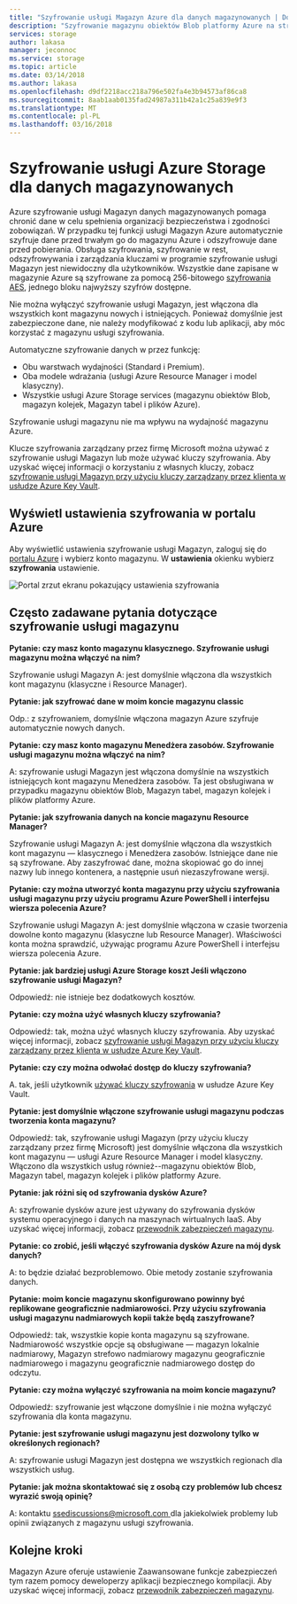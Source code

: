 ```yaml
---
title: "Szyfrowanie usługi Magazyn Azure dla danych magazynowanych | Dokumentacja firmy Microsoft"
description: "Szyfrowanie magazynu obiektów Blob platformy Azure na stronie usługi, gdy dane są przechowywane przy użyciu funkcji szyfrowanie usługi Magazyn Azure, a go odszyfrować podczas pobierania danych."
services: storage
author: lakasa
manager: jeconnoc
ms.service: storage
ms.topic: article
ms.date: 03/14/2018
ms.author: lakasa
ms.openlocfilehash: d9df2218acc218a796e502fa4e3b94573af86ca8
ms.sourcegitcommit: 8aab1aab0135fad24987a311b42a1c25a839e9f3
ms.translationtype: MT
ms.contentlocale: pl-PL
ms.lasthandoff: 03/16/2018
---
```

# <a name="azure-storage-service-encryption-for-data-at-rest"></a>Szyfrowanie usługi Azure Storage dla danych magazynowanych

Azure szyfrowanie usługi Magazyn danych magazynowanych pomaga chronić dane w celu spełnienia organizacji bezpieczeństwa i zgodności zobowiązań. W przypadku tej funkcji usługi Magazyn Azure automatycznie szyfruje dane przed trwałym go do magazynu Azure i odszyfrowuje dane przed pobierania. Obsługa szyfrowania, szyfrowanie w rest, odszyfrowywania i zarządzania kluczami w programie szyfrowanie usługi Magazyn jest niewidoczny dla użytkowników. Wszystkie dane zapisane w magazynie Azure są szyfrowane za pomocą 256-bitowego [szyfrowania AES](https://en.wikipedia.org/wiki/Advanced_Encryption_Standard), jednego bloku najwyższy szyfrów dostępne.

Nie można wyłączyć szyfrowanie usługi Magazyn, jest włączona dla wszystkich kont magazynu nowych i istniejących. Ponieważ domyślnie jest zabezpieczone dane, nie należy modyfikować z kodu lub aplikacji, aby móc korzystać z magazynu usługi szyfrowania.

Automatyczne szyfrowanie danych w przez funkcję:

- Obu warstwach wydajności (Standard i Premium).
- Oba modele wdrażania (usługi Azure Resource Manager i model klasyczny).
- Wszystkie usługi Azure Storage services (magazynu obiektów Blob, magazyn kolejek, Magazyn tabel i plików Azure). 

Szyfrowanie usługi magazynu nie ma wpływu na wydajność magazynu Azure.

Klucze szyfrowania zarządzany przez firmę Microsoft można używać z szyfrowanie usługi Magazyn lub może używać kluczy szyfrowania. Aby uzyskać więcej informacji o korzystaniu z własnych kluczy, zobacz [szyfrowanie usługi Magazyn przy użyciu kluczy zarządzany przez klienta w usłudze Azure Key Vault](storage-service-encryption-customer-managed-keys.md).

## <a name="view-encryption-settings-in-the-azure-portal"></a>Wyświetl ustawienia szyfrowania w portalu Azure

Aby wyświetlić ustawienia szyfrowanie usługi Magazyn, zaloguj się do [portalu Azure](https://portal.azure.com) i wybierz konto magazynu. W **ustawienia** okienku wybierz **szyfrowania** ustawienie.

![Portal zrzut ekranu pokazujący ustawienia szyfrowania](./media/storage-service-encryption/image1.png)

## <a name="faq-for-storage-service-encryption"></a>Często zadawane pytania dotyczące szyfrowanie usługi magazynu

**Pytanie: czy masz konto magazynu klasycznego. Szyfrowanie usługi magazynu można włączyć na nim?**

Szyfrowanie usługi Magazyn A: jest domyślnie włączona dla wszystkich kont magazynu (klasyczne i Resource Manager).

**Pytanie: jak szyfrować dane w moim koncie magazynu classic**

Odp.: z szyfrowaniem, domyślnie włączona magazyn Azure szyfruje automatycznie nowych danych. 

**Pytanie: czy masz konto magazynu Menedżera zasobów. Szyfrowanie usługi magazynu można włączyć na nim?**

A: szyfrowanie usługi Magazyn jest włączona domyślnie na wszystkich istniejących kont magazynu Menedżera zasobów. Ta jest obsługiwana w przypadku magazynu obiektów Blob, Magazyn tabel, magazyn kolejek i plików platformy Azure. 

**Pytanie: jak szyfrowania danych na koncie magazynu Resource Manager?**

Szyfrowanie usługi Magazyn A: jest domyślnie włączona dla wszystkich kont magazynu — klasycznego i Menedżera zasobów. Istniejące dane nie są szyfrowane. Aby zaszyfrować dane, można skopiować go do innej nazwy lub innego kontenera, a następnie usuń niezaszyfrowane wersji. 

**Pytanie: czy można utworzyć konta magazynu przy użyciu szyfrowania usługi magazynu przy użyciu programu Azure PowerShell i interfejsu wiersza polecenia Azure?**

Szyfrowanie usługi Magazyn A: jest domyślnie włączona w czasie tworzenia dowolne konto magazynu (klasyczne lub Resource Manager). Właściwości konta można sprawdzić, używając programu Azure PowerShell i interfejsu wiersza polecenia Azure.

**Pytanie: jak bardziej usługi Azure Storage koszt Jeśli włączono szyfrowanie usługi Magazyn?**

Odpowiedź: nie istnieje bez dodatkowych kosztów.

**Pytanie: czy można użyć własnych kluczy szyfrowania?**

Odpowiedź: tak, można użyć własnych kluczy szyfrowania. Aby uzyskać więcej informacji, zobacz [szyfrowanie usługi Magazyn przy użyciu kluczy zarządzany przez klienta w usłudze Azure Key Vault](storage-service-encryption-customer-managed-keys.md).

**Pytanie: czy czy można odwołać dostęp do kluczy szyfrowania?**

A. tak, jeśli użytkownik [używać kluczy szyfrowania](storage-service-encryption-customer-managed-keys.md) w usłudze Azure Key Vault.

**Pytanie: jest domyślnie włączone szyfrowanie usługi magazynu podczas tworzenia konta magazynu?**

Odpowiedź: tak, szyfrowanie usługi Magazyn (przy użyciu kluczy zarządzany przez firmę Microsoft) jest domyślnie włączona dla wszystkich kont magazynu — usługi Azure Resource Manager i model klasyczny. Włączono dla wszystkich usług również--magazynu obiektów Blob, Magazyn tabel, magazyn kolejek i plików platformy Azure.

**Pytanie: jak różni się od szyfrowania dysków Azure?**

A: szyfrowanie dysków azure jest używany do szyfrowania dysków systemu operacyjnego i danych na maszynach wirtualnych IaaS. Aby uzyskać więcej informacji, zobacz [przewodnik zabezpieczeń magazynu](../storage-security-guide.md).

**Pytanie: co zrobić, jeśli włączyć szyfrowania dysków Azure na mój dysk danych?**

A: to będzie działać bezproblemowo. Obie metody zostanie szyfrowania danych.

**Pytanie: moim koncie magazynu skonfigurowano powinny być replikowane geograficznie nadmiarowości. Przy użyciu szyfrowania usługi magazynu nadmiarowych kopii także będą zaszyfrowane?**

Odpowiedź: tak, wszystkie kopie konta magazynu są szyfrowane. Nadmiarowość wszystkie opcje są obsługiwane — magazyn lokalnie nadmiarowy, Magazyn strefowo nadmiarowy magazynu geograficznie nadmiarowego i magazynu geograficznie nadmiarowego dostęp do odczytu.

**Pytanie: czy można wyłączyć szyfrowania na moim koncie magazynu?**

Odpowiedź: szyfrowanie jest włączone domyślnie i nie można wyłączyć szyfrowania dla konta magazynu. 

**Pytanie: jest szyfrowanie usługi magazynu jest dozwolony tylko w określonych regionach?**

A: szyfrowanie usługi Magazyn jest dostępna we wszystkich regionach dla wszystkich usług. 

**Pytanie: jak można skontaktować się z osobą czy problemów lub chcesz wyrazić swoją opinię?**

A: kontaktu [ ssediscussions@microsoft.com ](mailto:ssediscussions@microsoft.com) dla jakiekolwiek problemy lub opinii związanych z magazynu usługi szyfrowania.

## <a name="next-steps"></a>Kolejne kroki
Magazyn Azure oferuje ustawienie Zaawansowane funkcje zabezpieczeń tym razem pomocy deweloperzy aplikacji bezpiecznego kompilacji. Aby uzyskać więcej informacji, zobacz [przewodnik zabezpieczeń magazynu](../storage-security-guide.md).
